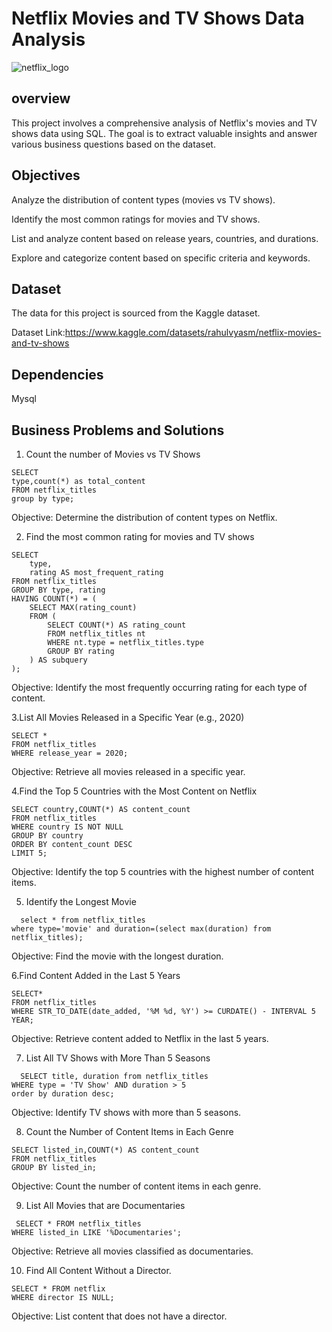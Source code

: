 
# Netflix Movies and TV Shows Data Analysis 
![netflix_logo](https://github.com/saicharannetha/netflix_mysqlproject/blob/main/logo.png)


## overview
This project involves a comprehensive analysis of Netflix's movies and TV shows data using SQL. The goal is to extract valuable insights and answer various business questions based on the dataset. 
## Objectives
Analyze the distribution of content types (movies vs TV shows).

Identify the most common ratings for movies and TV shows.

List and analyze content based on release years, countries, and durations.

Explore and categorize content based on specific criteria and keywords.
## Dataset
The data for this project is sourced from the Kaggle dataset.

Dataset Link:https://www.kaggle.com/datasets/rahulvyasm/netflix-movies-and-tv-shows
## Dependencies
Mysql
## Business Problems and Solutions
1. Count the number of Movies vs TV Shows
```
SELECT
type,count(*) as total_content
FROM netflix_titles
group by type;
```
Objective: Determine the distribution of content types on Netflix.
 
2. Find the most common rating for movies and TV shows
```
SELECT 
    type,
    rating AS most_frequent_rating
FROM netflix_titles
GROUP BY type, rating
HAVING COUNT(*) = (
    SELECT MAX(rating_count) 
    FROM (
        SELECT COUNT(*) AS rating_count
        FROM netflix_titles nt
        WHERE nt.type = netflix_titles.type
        GROUP BY rating
    ) AS subquery
);
```
Objective: Identify the most frequently occurring rating for each type of content.

3.List All Movies Released in a Specific Year (e.g., 2020)
```
SELECT * 
FROM netflix_titles
WHERE release_year = 2020;
```
Objective: Retrieve all movies released in a specific year.

4.Find the Top 5 Countries with the Most Content on Netflix
```
SELECT country,COUNT(*) AS content_count
FROM netflix_titles
WHERE country IS NOT NULL
GROUP BY country
ORDER BY content_count DESC
LIMIT 5;
```
Objective: Identify the top 5 countries with the highest number of content items.

5. Identify the Longest Movie
 ```
   select * from netflix_titles
where type='movie' and duration=(select max(duration) from netflix_titles);
```
Objective: Find the movie with the longest duration.

6.Find Content Added in the Last 5 Years
```
SELECT*
FROM netflix_titles
WHERE STR_TO_DATE(date_added, '%M %d, %Y') >= CURDATE() - INTERVAL 5 YEAR;
```
Objective: Retrieve content added to Netflix in the last 5 years.


7. List All TV Shows with More Than 5 Seasons
 ```
   SELECT title, duration from netflix_titles
WHERE type = 'TV Show' AND duration > 5 
order by duration desc;
```
Objective: Identify TV shows with more than 5 seasons.

8. Count the Number of Content Items in Each Genre
```
SELECT listed_in,COUNT(*) AS content_count
FROM netflix_titles
GROUP BY listed_in;
```
Objective: Count the number of content items in each genre.

9. List All Movies that are Documentaries
```
 SELECT * FROM netflix_titles
WHERE listed_in LIKE '%Documentaries';
```
Objective: Retrieve all movies classified as documentaries.


10. Find All Content Without a Director.
 ```
SELECT * FROM netflix
WHERE director IS NULL;
```
Objective: List content that does not have a director.
